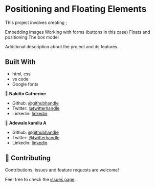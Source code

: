 # Positioning and Floating Elements
This project involves creating ;

Embedding images
Working with forms (buttons in this case)
Floats and positioning
The box model

Additional description about the project and its features.

## Built With

- html, css
- vs code
- Google fonts



👤 **Nakitto Catherine**

- Github: [@githubhandle](https://github.com/Cathella)
- Twitter: [@twitterhandle](https://twitter.com/cathella9)
- Linkedin: [linkedin](https://www.linkedin.com/in/catherine-nakitto-51ba2a40/)

👤 **Adewale kamilu A**

- Github: [@githubhandle](https://github.com/adewaleK)
- Twitter: [@twitterhandle](https://twitter.com/twitterhandle)
- Linkedin: [linkedin](https://linkedin.com/linkedinhandle)

## 🤝 Contributing

Contributions, issues and feature requests are welcome!

Feel free to check the [issues page](issues/).
